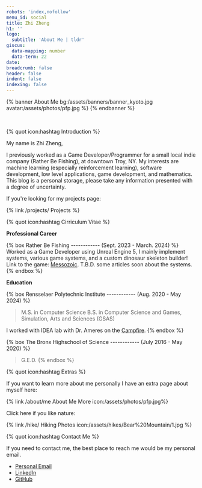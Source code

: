 ```yaml
---
robots: 'index,nofollow'
menu_id: social
title: Zhi Zheng
h1: ''
logo:
  subtitle: 'About Me | tldr'
giscus:
  data-mapping: number
  data-term: 22
date: 
breadcrumb: false
header: false
indent: false
indexing: false
---
```


{% banner About Me bg:/assets/banners/banner_kyoto.jpg avatar:/assets/photos/pfp.jpg %}
{% endbanner %}

<br>

{% quot icon:hashtag Introduction %}

My name is Zhi Zheng, 

I previously worked as a Game Developer/Programmer for a small local indie company (Rather Be Fishing), at downtown Troy, NY. My interests are machine learning (especially reinforcement learning), software development, low level applications, game development, and mathematics. This blog is a personal storage, please take any information presented with a degree of uncertainty.

If you're looking for my projects page:

{% link /projects/ Projects %}

{% quot icon:hashtag Cirriculum Vitae %}

**Professional Career**

{% box Rather Be Fishing ------------ (Sept. 2023 - March. 2024) %} 
Worked as a Game Developer using Unreal Engine 5, I mainly implement systems, various game systems, and a custom dinosaur skeleton builder! Link to the game: [Messozoic](https://ratherbefishing.itch.io/messozoic). T.B.D. some articles soon about the systems.
{% endbox %}

**Education**

{% box Rensselaer Polytechnic Institute ------------ (Aug. 2020 - May 2024) %} 
> M.S. in Computer Science 
> B.S. in Computer Science and Games, Simulation, Arts and Sciences (GSAS)

I worked with IDEA lab with Dr. Ameres on the [Campfire](https://empac.rpi.edu/program/research/campfire).
{% endbox %}


{% box The Bronx Highschool of Science ------------ (July 2016 - May 2020) %} 
> G.E.D.
{% endbox %}

{% quot icon:hashtag Extras %}

If you want to learn more about me personally I have an extra page about myself here:

{% link /about/me About Me More icon:/assets/photos/pfp.jpg%}

Click here if you like nature:

{% link /hike/ Hiking Photos icon:/assets/hikes/Bear%20Mountain/1.jpg %}


{% quot icon:hashtag Contact Me %}

If you need to contact me, the best place to reach me would be my personal email.

- [Personal Email](mailto:zhizheng835@gmail.com)
- [LinkedIn](https://www.linkedin.com/in/zhizheng1/)
- [GitHub](https://github.com/LepronlineR)